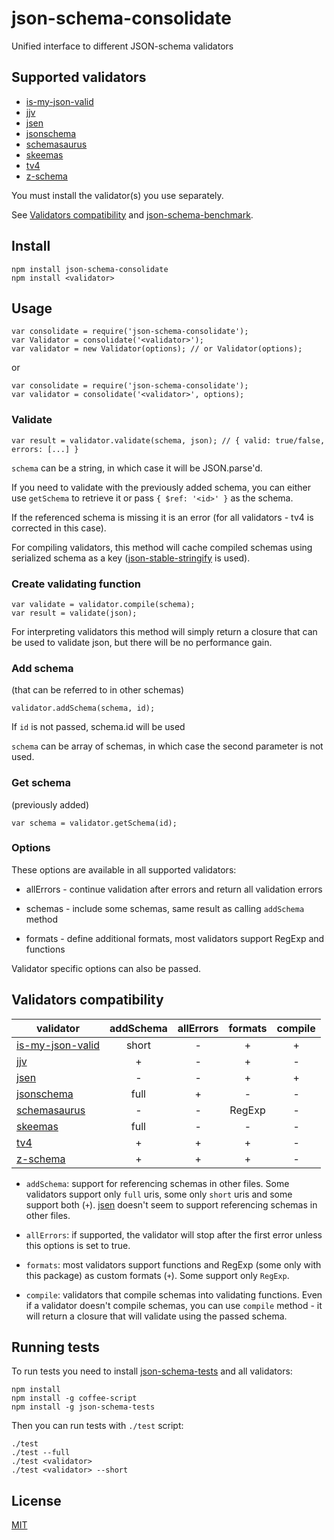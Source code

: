 # json-schema-consolidate

Unified interface to different JSON-schema validators


## Supported validators

- [is-my-json-valid](https://github.com/mafintosh/is-my-json-valid)
- [jjv](https://github.com/acornejo/jjv)
- [jsen](https://github.com/bugventure/jsen)
- [jsonschema](https://github.com/tdegrunt/jsonschema)
- [schemasaurus](https://github.com/AlexeyGrishin/schemasaurus)
- [skeemas](https://github.com/Prestaul/skeemas)
- [tv4](https://github.com/geraintluff/tv4)
- [z-schema](https://github.com/zaggino/z-schema#register-a-custom-format)

You must install the validator(s) you use separately.

See [Validators compatibility](https://github.com/epoberezkin/json-schema-consolidate#validators-compatibility) and [json-schema-benchmark](https://github.com/ebdrup/json-schema-benchmark).


## Install

```
npm install json-schema-consolidate
npm install <validator>
```


## Usage

```
var consolidate = require('json-schema-consolidate');
var Validator = consolidate('<validator>');
var validator = new Validator(options); // or Validator(options);
```

or

```
var consolidate = require('json-schema-consolidate');
var validator = consolidate('<validator>', options);
```


### Validate

```
var result = validator.validate(schema, json); // { valid: true/false, errors: [...] }
```

`schema` can be a string, in which case it will be JSON.parse'd.

If you need to validate with the previously added schema, you can either use `getSchema` to retrieve it or pass `{ $ref: '<id>' }` as the schema.

If the referenced schema is missing it is an error (for all validators - tv4 is corrected in this case).

For compiling validators, this method will cache compiled schemas using serialized schema as a key ([json-stable-stringify](https://github.com/substack/json-stable-stringify) is used).


### Create validating function

```
var validate = validator.compile(schema);
var result = validate(json);
```

For interpreting validators this method will simply return a closure that can be used to validate json, but there will be no performance gain.


### Add schema

(that can be referred to in other schemas)

```
validator.addSchema(schema, id);
```

If `id` is not passed, schema.id will be used

`schema` can be array of schemas, in which case the second parameter is not used.


### Get schema

(previously added)

```
var schema = validator.getSchema(id);
```


### Options

These options are available in all supported validators:

- allErrors - continue validation after errors and return all validation errors

- schemas - include some schemas, same result as calling `addSchema` method

- formats - define additional formats, most validators support RegExp and functions


Validator specific options can also be passed.


## Validators compatibility

|validator|addSchema|allErrors|formats|compile|
|---------|:-------:|:-------:|:-----:|:-----:|
|[is-my-json-valid](https://github.com/mafintosh/is-my-json-valid)|short|-|+|+|
|[jjv](https://github.com/acornejo/jjv)|+|-|+|-|
|[jsen](https://github.com/bugventure/jsen)|-|-|+|+|
|[jsonschema](https://github.com/tdegrunt/jsonschema)|full|+|-|-|
|[schemasaurus](https://github.com/AlexeyGrishin/schemasaurus)|-|-|RegExp|-|
|[skeemas](https://github.com/Prestaul/skeemas)|full|-|-|-|
|[tv4](https://github.com/geraintluff/tv4)|+|+|+|-|
|[z-schema](https://github.com/zaggino/z-schema)|+|+|+|-|

- `addSchema`: support for referencing schemas in other files. Some validators support only `full` uris, some only `short` uris and some support both (`+`). [jsen](https://github.com/bugventure/jsen) doesn't seem to support referencing schemas in other files.

- `allErrors`: if supported, the validator will stop after the first error unless this options is set to true.

- `formats`: most validators support functions and RegExp (some only with this package) as custom formats (`+`). Some support only `RegExp`.

- `compile`: validators that compile schemas into validating functions. Even if a validator doesn't compile schemas, you can use `compile` method - it will return a closure that will validate using the passed schema.


## Running tests

To run tests you need to install [json-schema-tests](https://github.com/pandastrike/json-schema-tests) and all validators:

```
npm install
npm install -g coffee-script
npm install -g json-schema-tests
```

Then you can run tests with `./test` script:


```
./test
./test --full
./test <validator>
./test <validator> --short
```


## License

[MIT](https://github.com/epoberezkin/json-schema-consolidate/blob/master/LICENSE)
